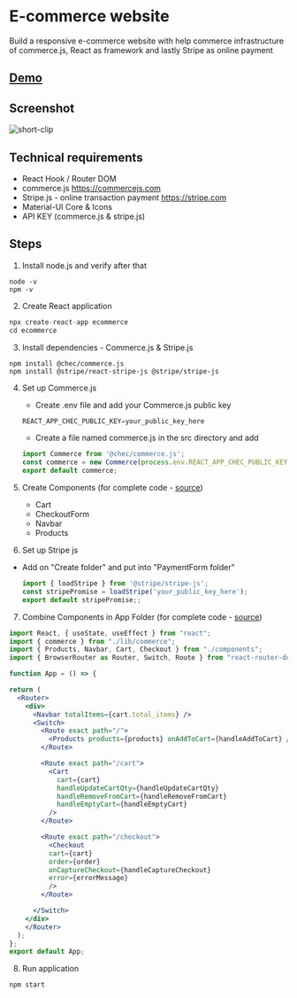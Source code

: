 # E-commerce website 

Build a responsive e-commerce website with help commerce infrastructure of commerce.js, React as framework and lastly Stripe as online payment

## [Demo](https://ecommerce-js-nicky.netlify.app/) 

## Screenshot
![short-clip](https://user-images.githubusercontent.com/71074389/113506708-b8772f00-9546-11eb-95cc-cb3644a75879.gif)

## Technical requirements
* React Hook / Router DOM
* commerce.js https://commercejs.com 
* Stripe.js - online transaction payment https://stripe.com
* Material-UI Core & Icons
* API KEY (commerce.js & stripe.js)

## Steps
1. Install node.js and verify after that
```
node -v
npm -v
```
2. Create React application
```jsx
npx create-react-app ecommerce
cd ecommerce
```
3. Install dependencies - Commerce.js & Stripe.js
```npm
npm install @chec/commerce.js
npm install @stripe/react-stripe-js @stripe/stripe-js
```
4. Set up Commerce.js
    - Create .env file and add your Commerce.js public key
    ```jsx
    REACT_APP_CHEC_PUBLIC_KEY=your_public_key_here
    ```  
    - Create a file named commerce.js in the src directory and add
   ```jsx
   import Commerce from '@chec/commerce.js';
   const commerce = new Commerce(process.env.REACT_APP_CHEC_PUBLIC_KEY, true);
   export default commerce;
   ```
  
5. Create Components (for complete code - [source](https://github.com/zukui1984/ecommerce/tree/master/src/components))
   - Cart
   - CheckoutForm
   - Navbar
   - Products
     
6. Set up Stripe js
- Add on "Create folder" and put into "PaymentForm folder"
   ```jsx
   import { loadStripe } from '@stripe/stripe-js';
   const stripePromise = loadStripe('your_public_key_here');
   export default stripePromise;;
   ```

7. Combine Components in App Folder (for complete code - [source](https://github.com/zukui1984/ecommerce/blob/master/src/App.js#L63))
  ```jsx
  import React, { useState, useEffect } from "react";
  import { commerce } from "./lib/commerce";
  import { Products, Navbar, Cart, Checkout } from "./components";
  import { BrowserRouter as Router, Switch, Route } from "react-router-dom";

  function App = () => {

  return (
    <Router>
      <div>
        <Navbar totalItems={cart.total_items} />
        <Switch>
          <Route exact path="/">
            <Products products={products} onAddToCart={handleAddToCart} />
          </Route>

          <Route exact path="/cart">
            <Cart
              cart={cart}
              handleUpdateCartQty={handleUpdateCartQty}
              handleRemoveFromCart={handleRemoveFromCart}
              handleEmptyCart={handleEmptyCart}
            />
          </Route>

          <Route exact path="/checkout">
            <Checkout 
            cart={cart}
            order={order}
            onCaptureCheckout={handleCaptureCheckout}
            error={errorMessage}
            />
          </Route>

        </Switch>
      </div>
      </Router>
    );
  };
  export default App; 
  ```

8. Run application
  ```npm
  npm start
  ```
